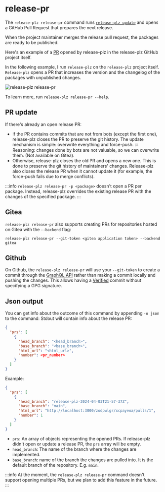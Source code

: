 # release-pr

The `release-plz release-pr` command runs [`release-plz update`](update.md) and
opens a GitHub Pull Request that prepares the next release.

When the project maintainer merges the release pull request, the packages are
ready to be published.

Here's an example of a [PR](https://github.com/MarcoIeni/release-plz/pull/377)
opened by release-plz in the release-plz GitHub project itself.

In the following example, I run `release-plz` on the `release-plz` project
itself.
`Release-plz` opens a PR that increases the version and the changelog of the
packages with unpublished changes.

![release-plz release-pr](https://user-images.githubusercontent.com/11428655/160772903-544c7578-7c17-4311-b6ca-a1aefeabe799.gif)

To learn more, run `release-plz release-pr --help`.

## PR update

If there's already an open release PR:

- If the PR contains commits that are not from bots (except the first one),
  release-plz closes the PR to preserve the git history.
  The update mechanism is simple: overwrite everything and force-push. 💥
  Reasoning: changes done by bots are not valuable, so we can overwrite them.
  (Not available on Gitea).
- Otherwise, release-plz closes the old PR and opens a new one.
  This is done to preserve the git history of maintainers' changes.
  Release-plz also closes the release PR when it cannot update it
  (for example, the force-push fails due to merge conflicts).

:::info
`release-plz release-pr -p <package>` doesn't open a PR per package.
Instead, release-plz overrides the existing release PR with the changes of the specified package.
:::

## Gitea

`release-plz release-pr` also supports creating PRs for repositories hosted on
Gitea with the `--backend` flag:

`release-plz release-pr --git-token <gitea application token> --backend gitea`

## Github

On Github, the `release-plz release-pr` will use your `--git-token` to create a commit
through the [GraphQL API](https://docs.github.com/en/graphql) rather
than making a commit locally and pushing the changes.
This allows having a [Verified](https://docs.github.com/en/authentication/managing-commit-signature-verification/about-commit-signature-verification)
commit without specifying a GPG signature.

## Json output

You can get info about the outcome of this command by appending `-o json` to the command:
Stdout will contain info about the release PR:

```json
{
  "prs": [
    {
      "head_branch": "<head_branch>",
      "base_branch": "<base_branch>",
      "html_url": "<html_url>",
      "number": <pr_number>
    }
  ]
}
```

Example:

```json
{
  "prs": [
    {
      "head_branch": "release-plz-2024-04-03T21-57-37Z",
      "base_branch": "main",
      "html_url": "http://localhost:3000/zodpwlgr/xcpayeoa/pulls/1",
      "number": 1
    }
  ]
}
```

- `prs`: An array of objects representing the opened PRs.
  If release-plz didn't open or update a release PR, the `prs` array will be empty.
- `head_branch`: The name of the branch where the changes are implemented.
- `base_branch`: name of the branch the changes are pulled into.
  It is the default branch of the repository. E.g. `main`.

:::info
At the moment, the `release-plz release-pr` command doesn't support opening multiple PRs, but we
plan to add this feature in the future.
:::
